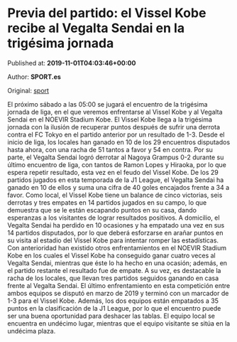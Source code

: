 
# Previa del partido: el Vissel Kobe recibe al Vegalta Sendai en la trigésima jornada

Published at: **2019-11-01T04:03:46+00:00**

Author: **SPORT.es**

Original: [sport](https://www.sport.es/es/noticias/liga-japonesa/previa-del-partido-el-vissel-kobe-recibe-al-vegalta-sendai-en-la-trigesima-jornada-7709907)

El próximo sábado a las 05:00 se jugará el encuentro de la trigésima jornada de liga, en el que veremos enfrentarse al Vissel Kobe y al Vegalta Sendai en el NOEVIR Stadium Kobe.
El Vissel Kobe llega a la trigésima jornada con la ilusión de recuperar puntos después de sufrir una derrota contra el FC Tokyo en el partido anterior por un resultado de 1-3. Desde el inicio de liga, los locales han ganado en 10 de los 29 encuentros disputados hasta ahora, con una racha de 51 tantos a favor y 54 en contra.
Por su parte, el Vegalta Sendai logró derrotar al Nagoya Grampus 0-2 durante su último encuentro de liga, con tantos de Ramon Lopes y Hiraoka, por lo que espera repetir resultado, esta vez en el feudo del Vissel Kobe. De los 29 partidos jugados en esta temporada de la J1 League, el Vegalta Sendai ha ganado en 10 de ellos y suma una cifra de 40 goles encajados frente a 34 a favor.
Como local, el Vissel Kobe tiene un balance de cinco victorias, seis derrotas y tres empates en 14 partidos jugados en su campo, lo que demuestra que se le están escapando puntos en su casa, dando esperanzas a los visitantes de lograr resultados positivos. A domicilio, el Vegalta Sendai ha perdido en 10 ocasiones y ha empatado una vez en sus 14 partidos disputados, por lo que deberá esforzarse en arañar puntos en su visita al estadio del Vissel Kobe para intentar romper las estadísticas.
Con anterioridad han existido otros enfrentamientos en el NOEVIR Stadium Kobe en los cuales el Vissel Kobe ha conseguido ganar cuatro veces al Vegalta Sendai, mientras que éste lo ha hecho en una ocasión; además, en el partido restante el resultado fue de empate. A su vez, es destacable la racha de los locales, que llevan tres partidos seguidos ganando en casa frente al Vegalta Sendai. El último enfrentamiento en esta competición entre ambos equipos se disputó en marzo de 2019 y terminó con un marcador de 1-3 para el Vissel Kobe.
Además, los dos equipos están empatados a 35 puntos en la clasificación de la J1 League, por lo que el encuentro puede ser una buena oportunidad para deshacer las tablas. El equipo local se encuentra en undécimo lugar, mientras que el equipo visitante se sitúa en la undécima plaza.
